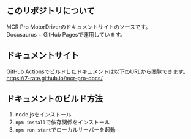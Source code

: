 ## このリポジトリについて
MCR Pro MotorDriverのドキュメントサイトのソースです。  
Docusaurus + GitHub Pagesで運用しています。  

## ドキュメントサイト
GitHub Actionsでビルドしたドキュメントは以下のURLから閲覧できます。   
https://7-rate.github.io/mcr-pro-docs/

## ドキュメントのビルド方法
1. node.jsをインストール
2. ```npm install```で依存関係をインストール
3. ```npm run start```でローカルサーバーを起動
